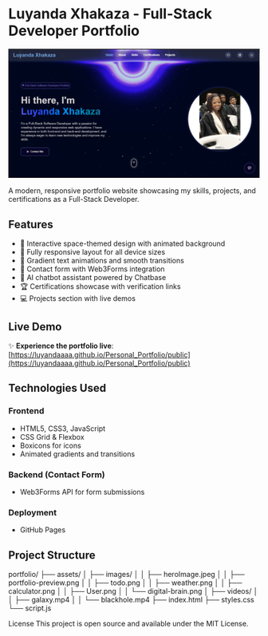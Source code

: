 # Luyanda Xhakaza - Full-Stack Developer Portfolio

![Portfolio Preview](assets/images/portfolio.png)

A modern, responsive portfolio website showcasing my skills, projects, and certifications as a Full-Stack Developer.

## Features

- 🌌 Interactive space-themed design with animated background
- 📱 Fully responsive layout for all device sizes
- 🎨 Gradient text animations and smooth transitions
- 📝 Contact form with Web3Forms integration
- 🤖 AI chatbot assistant powered by Chatbase
- 🏆 Certifications showcase with verification links
- 💻 Projects section with live demos

## Live Demo

✨ **Experience the portfolio live**: [https://luyandaaaa.github.io/Personal_Portfolio/public](https://luyandaaaa.github.io/Personal_Portfolio/public)

## Technologies Used

### Frontend
- HTML5, CSS3, JavaScript
- CSS Grid & Flexbox
- Boxicons for icons
- Animated gradients and transitions

### Backend (Contact Form)
- Web3Forms API for form submissions

### Deployment
- GitHub Pages

## Project Structure
portfolio/
├── assets/
│ ├── images/
│ │ ├── heroImage.jpeg
│ │ ├── portfolio-preview.png
│ │ ├── todo.png
│ │ ├── weather.png
│ │ ├── calculator.png
│ │ ├── User.png
│ │ └── digital-brain.png
│ ├── videos/
│ │ ├── galaxy.mp4
│ │ └── blackhole.mp4
├── index.html
├── styles.css
└── script.js

License
This project is open source and available under the MIT License.
